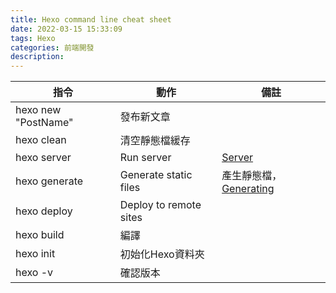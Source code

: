 ```yaml
---
title: Hexo command line cheat sheet
date: 2022-03-15 15:33:09
tags: Hexo
categories: 前端開發
description:
---
```


| 指令 | 動作 | 備註| 
| -------- | -------- |--| 
| hexo new "PostName" | 發布新文章     | 
| hexo clean | 清空靜態檔緩存    | | 
| hexo server  | Run server    | [Server](https://hexo.io/docs/server.html)|
| hexo generate | Generate static files  | 產生靜態檔，[Generating](https://hexo.io/zh-tw/)| 
| hexo deploy | Deploy to remote sites | | 
| hexo build |編譯 | | 
|hexo init|初始化Hexo資料夾||
|hexo -v|確認版本||
